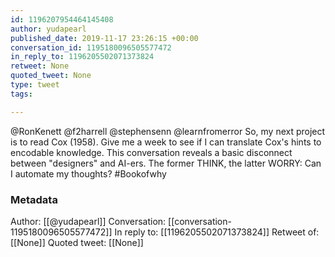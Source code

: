 ```yaml
---
id: 1196207954464145408
author: yudapearl
published_date: 2019-11-17 23:26:15 +00:00
conversation_id: 1195180096505577472
in_reply_to: 1196205502071373824
retweet: None
quoted_tweet: None
type: tweet
tags:

---
```


@RonKenett @f2harrell @stephensenn @learnfromerror So, my next project is to read Cox (1958). Give me a week to see if I can translate Cox's hints to encodable knowledge. This conversation reveals a basic disconnect between "designers" and AI-ers. The former THINK, the latter WORRY: Can I automate my thoughts? #Bookofwhy

### Metadata

Author: [[@yudapearl]]
Conversation: [[conversation-1195180096505577472]]
In reply to: [[1196205502071373824]]
Retweet of: [[None]]
Quoted tweet: [[None]]

